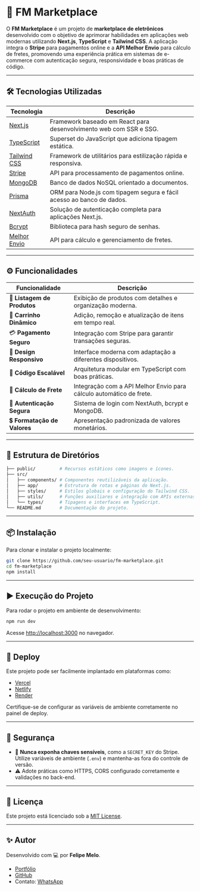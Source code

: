 # 🚀 FM Marketplace

O **FM Marketplace** é um projeto de **marketplace de eletrônicos** desenvolvido com o objetivo de aprimorar habilidades em aplicações web modernas utilizando **Next.js**, **TypeScript** e **Tailwind CSS**. A aplicação integra o **Stripe** para pagamentos online e a **API Melhor Envio** para cálculo de fretes, promovendo uma experiência prática em sistemas de e-commerce com autenticação segura, responsividade e boas práticas de código.

---

## 🛠️ Tecnologias Utilizadas

| Tecnologia                                      | Descrição                                                             |
| ----------------------------------------------- | --------------------------------------------------------------------- |
| [Next.js](https://nextjs.org/)                  | Framework baseado em React para desenvolvimento web com SSR e SSG.    |
| [TypeScript](https://www.typescriptlang.org/)   | Superset do JavaScript que adiciona tipagem estática.                 |
| [Tailwind CSS](https://tailwindcss.com/)        | Framework de utilitários para estilização rápida e responsiva.        |
| [Stripe](https://stripe.com/)                   | API para processamento de pagamentos online.                          |
| [MongoDB](https://www.mongodb.com/pt-br)        | Banco de dados NoSQL orientado a documentos.                          |
| [Prisma](https://www.prisma.io/)                | ORM para Node.js com tipagem segura e fácil acesso ao banco de dados. |
| [NextAuth](https://next-auth.js.org/)           | Solução de autenticação completa para aplicações Next.js.             |
| [Bcrypt](https://www.npmjs.com/package/bcrypt)  | Biblioteca para hash seguro de senhas.                                |
| [Melhor Envio](https://www.melhorenvio.com.br/) | API para cálculo e gerenciamento de fretes.                           |

---

## ⚙️ Funcionalidades

| Funcionalidade               | Descrição                                                           |
| ---------------------------- | ------------------------------------------------------------------- |
| 🛒 **Listagem de Produtos**  | Exibição de produtos com detalhes e organização moderna.            |
| 🧺 **Carrinho Dinâmico**     | Adição, remoção e atualização de itens em tempo real.               |
| 💳 **Pagamento Seguro**      | Integração com Stripe para garantir transações seguras.             |
| 📱 **Design Responsivo**     | Interface moderna com adaptação a diferentes dispositivos.          |
| 🧩 **Código Escalável**      | Arquitetura modular em TypeScript com boas práticas.                |
| 🚚 **Cálculo de Frete**      | Integração com a API Melhor Envio para cálculo automático de frete. |
| 🔐 **Autenticação Segura**   | Sistema de login com NextAuth, bcrypt e MongoDB.                    |
| 💲 **Formatação de Valores** | Apresentação padronizada de valores monetários.                     |

---

## 📁 Estrutura de Diretórios

```bash
├── public/         # Recursos estáticos como imagens e ícones.
├── src/
│   ├── components/ # Componentes reutilizáveis da aplicação.
│   ├── app/        # Estrutura de rotas e páginas do Next.js.
│   ├── styles/     # Estilos globais e configuração do Tailwind CSS.
│   ├── utils/      # Funções auxiliares e integração com APIs externas.
│   └── types/      # Tipagens e interfaces em TypeScript.
└── README.md       # Documentação do projeto.
```

---

## 📦 Instalação

Para clonar e instalar o projeto localmente:

```bash
git clone https://github.com/seu-usuario/fm-marketplace.git
cd fm-marketplace
npm install
```

---

## ▶️ Execução do Projeto

Para rodar o projeto em ambiente de desenvolvimento:

```bash
npm run dev
```

Acesse [http://localhost:3000](http://localhost:3000) no navegador.

---

## 🚀 Deploy

Este projeto pode ser facilmente implantado em plataformas como:

- [Vercel](https://vercel.com/)
- [Netlify](https://www.netlify.com/)
- [Render](https://render.com/)

Certifique-se de configurar as variáveis de ambiente corretamente no painel de deploy.

---

## 🔐 Segurança

- 🔑 **Nunca exponha chaves sensíveis**, como a `SECRET_KEY` do Stripe. Utilize variáveis de ambiente (`.env`) e mantenha-as fora do controle de versão.
- ⚠️ Adote práticas como HTTPS, CORS configurado corretamente e validações no back-end.

---

## 📄 Licença

Este projeto está licenciado sob a [MIT License](LICENSE).

---

## ✨ Autor

Desenvolvido com 💻 por **Felipe Melo**.

- [Portfólio](https://portfoliofmg.netlify.app)
- [GitHub](https://github.com/FelipeMeloGomes)
- Contato: [WhatsApp](https://wa.me/556492600637)
